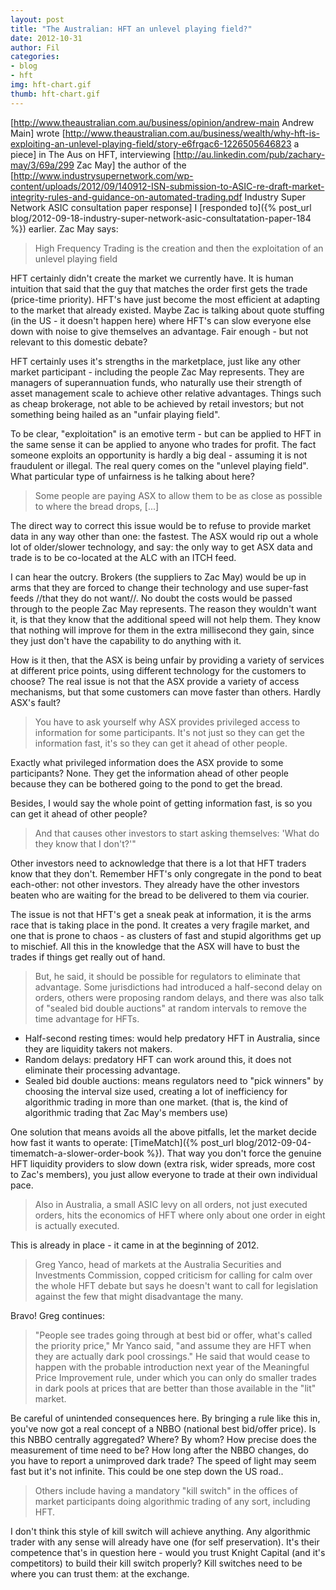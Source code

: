 ```yaml
---
layout: post
title: "The Australian: HFT an unlevel playing field?"
date: 2012-10-31
author: Fil
categories:
- blog
- hft
img: hft-chart.gif
thumb: hft-chart.gif
---
```

[http://www.theaustralian.com.au/business/opinion/andrew-main Andrew Main] wrote [http://www.theaustralian.com.au/business/wealth/why-hft-is-exploiting-an-unlevel-playing-field/story-e6frgac6-1226505646823 a piece] in The Aus on HFT, interviewing [http://au.linkedin.com/pub/zachary-may/3/69a/299 Zac May] the author of the [http://www.industrysupernetwork.com/wp-content/uploads/2012/09/140912-ISN-submission-to-ASIC-re-draft-market-integrity-rules-and-guidance-on-automated-trading.pdf Industry Super Network ASIC consultation paper response] I [responded to]({% post_url blog/2012-09-18-industry-super-network-asic-consultatation-paper-184 %}) earlier. Zac May says:

> High Frequency Trading is the creation and then the exploitation of an unlevel playing field

HFT certainly didn't create the market we currently have. It is human intuition that said that the guy that matches the order first gets the trade (price-time priority). HFT's have just become the most efficient at adapting to the market that already existed. Maybe Zac is talking about quote stuffing (in the US - it doesn't happen here) where HFT's can slow everyone else down with noise to give themselves an advantage. Fair enough - but not relevant to this domestic debate?

HFT certainly uses it's strengths in the marketplace, just like any other market participant - including the people Zac May represents. They are managers of superannuation funds, who naturally use their strength of asset management scale to achieve other relative advantages. Things such as cheap brokerage, not able to be achieved by retail investors; but not something being hailed as an "unfair playing field".

To be clear, "exploitation" is an emotive term - but can be applied to HFT in the same sense it can be applied to anyone who trades for profit. The fact someone exploits an opportunity is hardly a big deal - assuming it is not fraudulent or illegal. The real query comes on the "unlevel playing field". What particular type of unfairness is he talking about here?

> Some people are paying ASX to allow them to be as close as possible to where the bread drops, [...]

The direct way to correct this issue would be to refuse to provide market data in any way other than one: the fastest. The ASX would rip out a whole lot of older/slower technology, and say: the only way to get ASX data and trade is to be co-located at the ALC with an ITCH feed.

I can hear the outcry. Brokers (the suppliers to Zac May) would be up in arms that they are forced to change their technology and use super-fast feeds //that they do not want//. No doubt the costs would be passed through to the people Zac May represents. The reason they wouldn't want it, is that they know that the additional speed will not help them. They know that nothing will improve for them in the extra millisecond they gain, since they just don't have the capability to do anything with it.

How is it then, that the ASX is being unfair by providing a variety of services at different price points, using different technology for the customers to choose? The real issue is not that the ASX provide a variety of access mechanisms, but that some customers can move faster than others. Hardly ASX's fault?

> You have to ask yourself why ASX provides privileged access to information for some participants. It's not just so they can get the information fast, it's so they can get it ahead of other people.

Exactly what privileged information does the ASX provide to some participants? None. They get the information ahead of other people because they can be bothered going to the pond to get the bread.

Besides, I would say the whole point of getting information fast, is so you can get it ahead of other people?

> And that causes other investors to start asking themselves: 'What do they know that I don't?'"

Other investors need to acknowledge that there is a lot that HFT traders know that they don't. Remember HFT's only congregate in the pond to beat each-other: not other investors. They already have the other investors beaten who are waiting for the bread to be delivered to them via courier.

The issue is not that HFT's get a sneak peak at information, it is the arms race that is taking place in the pond. It creates a very fragile market, and one that is prone to chaos - as clusters of fast and stupid algorithms get up to mischief. All this in the knowledge that the ASX will have to bust the trades if things get really out of hand.

> But, he said, it should be possible for regulators to eliminate that advantage. Some jurisdictions had introduced a half-second delay on orders, others were proposing random delays, and there was also talk of "sealed bid double auctions" at random intervals to remove the time advantage for HFTs.

* Half-second resting times: would help predatory HFT in Australia, since they are liquidity takers not makers.
* Random delays: predatory HFT can work around this, it does not eliminate their processing advantage.
* Sealed bid double auctions: means regulators need to "pick winners" by choosing the interval size used, creating a lot of inefficiency for algorithmic trading in more than one market. (that is, the kind of algorithmic trading that Zac May's members use)

One solution that means avoids all the above pitfalls, let the market decide how fast it wants to operate: [TimeMatch]({% post_url blog/2012-09-04-timematch-a-slower-order-book %}). That way you don't force the genuine HFT liquidity providers to slow down (extra risk, wider spreads, more cost to Zac's members), you just allow everyone to trade at their own individual pace.

> Also in Australia, a small ASIC levy on all orders, not just executed orders, hits the economics of HFT where only about one order in eight is actually executed.

This is already in place - it came in at the beginning of 2012.

> Greg Yanco, head of markets at the Australia Securities and Investments Commission, copped criticism for calling for calm over the whole HFT debate but says he doesn't want to call for legislation against the few that might disadvantage the many.

Bravo! Greg continues:

> "People see trades going through at best bid or offer, what's called the priority price," Mr Yanco said, "and assume they are HFT when they are actually dark pool crossings." He said that would cease to happen with the probable introduction next year of the Meaningful Price Improvement rule, under which you can only do smaller trades in dark pools at prices that are better than those available in the "lit" market.

Be careful of unintended consequences here. By bringing a rule like this in, you've now got a real concept of a NBBO (national best bid/offer price). Is this NBBO centrally aggregated? Where? By whom? How precise does the measurement of time need to be? How long after the NBBO changes, do you have to report a unimproved dark trade? The speed of light may seem fast but it's not infinite. This could be one step down the US road..

> Others include having a mandatory "kill switch" in the offices of market participants doing algorithmic trading of any sort, including HFT.

I don't think this style of kill switch will achieve anything. Any algorithmic trader with any sense will already have one (for self preservation). It's their competence that's in question here - would you trust Knight Capital (and it's competitors) to build their kill switch properly? Kill switches need to be where you can trust them: at the exchange.

